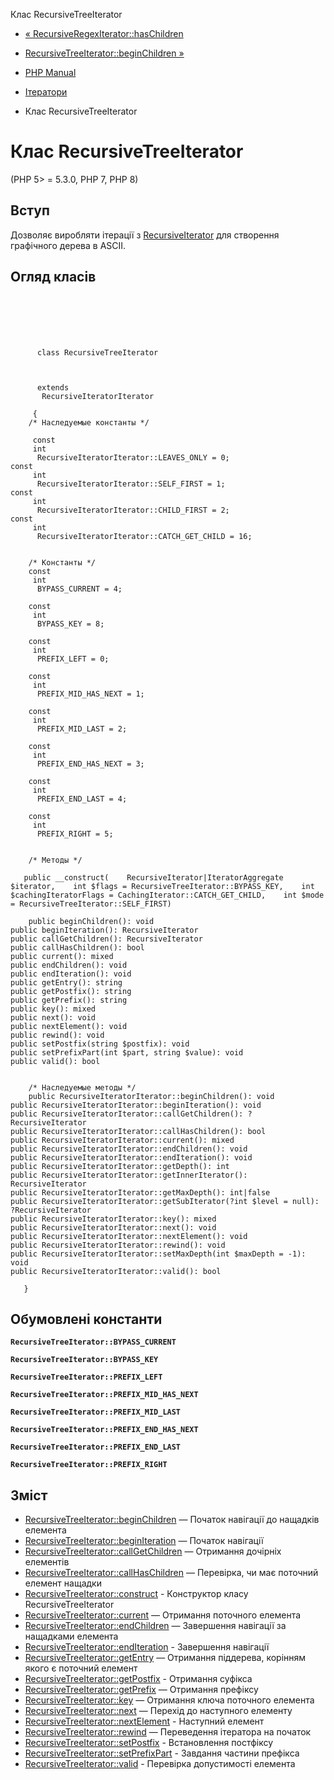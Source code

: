 Клас RecursiveTreeIterator

-   [« RecursiveRegexIterator::hasChildren](recursiveregexiterator.haschildren.html)
    
-   [RecursiveTreeIterator::beginChildren »](recursivetreeiterator.beginchildren.html)
    
-   [PHP Manual](index.html)
    
-   [Ітератори](spl.iterators.html)
    
-   Клас RecursiveTreeIterator
    

# Клас RecursiveTreeIterator

(PHP 5> = 5.3.0, PHP 7, PHP 8)

## Вступ

Дозволяє виробляти ітерації з [RecursiveIterator](class.recursiveiterator.html) для створення графічного дерева в ASCII.

## Огляд класів

```classsynopsis

     
    

    
     
      class RecursiveTreeIterator
     

     
      extends
       RecursiveIteratorIterator
     
     {
    /* Наследуемые константы */
    
     const
     int
      RecursiveIteratorIterator::LEAVES_ONLY = 0;
const
     int
      RecursiveIteratorIterator::SELF_FIRST = 1;
const
     int
      RecursiveIteratorIterator::CHILD_FIRST = 2;
const
     int
      RecursiveIteratorIterator::CATCH_GET_CHILD = 16;


    /* Константы */
    const
     int
      BYPASS_CURRENT = 4;

    const
     int
      BYPASS_KEY = 8;

    const
     int
      PREFIX_LEFT = 0;

    const
     int
      PREFIX_MID_HAS_NEXT = 1;

    const
     int
      PREFIX_MID_LAST = 2;

    const
     int
      PREFIX_END_HAS_NEXT = 3;

    const
     int
      PREFIX_END_LAST = 4;

    const
     int
      PREFIX_RIGHT = 5;


    /* Методы */
    
   public __construct(    RecursiveIterator|IteratorAggregate $iterator,    int $flags = RecursiveTreeIterator::BYPASS_KEY,    int $cachingIteratorFlags = CachingIterator::CATCH_GET_CHILD,    int $mode = RecursiveTreeIterator::SELF_FIRST)

    public beginChildren(): void
public beginIteration(): RecursiveIterator
public callGetChildren(): RecursiveIterator
public callHasChildren(): bool
public current(): mixed
public endChildren(): void
public endIteration(): void
public getEntry(): string
public getPostfix(): string
public getPrefix(): string
public key(): mixed
public next(): void
public nextElement(): void
public rewind(): void
public setPostfix(string $postfix): void
public setPrefixPart(int $part, string $value): void
public valid(): bool


    /* Наследуемые методы */
    public RecursiveIteratorIterator::beginChildren(): void
public RecursiveIteratorIterator::beginIteration(): void
public RecursiveIteratorIterator::callGetChildren(): ?RecursiveIterator
public RecursiveIteratorIterator::callHasChildren(): bool
public RecursiveIteratorIterator::current(): mixed
public RecursiveIteratorIterator::endChildren(): void
public RecursiveIteratorIterator::endIteration(): void
public RecursiveIteratorIterator::getDepth(): int
public RecursiveIteratorIterator::getInnerIterator(): RecursiveIterator
public RecursiveIteratorIterator::getMaxDepth(): int|false
public RecursiveIteratorIterator::getSubIterator(?int $level = null): ?RecursiveIterator
public RecursiveIteratorIterator::key(): mixed
public RecursiveIteratorIterator::next(): void
public RecursiveIteratorIterator::nextElement(): void
public RecursiveIteratorIterator::rewind(): void
public RecursiveIteratorIterator::setMaxDepth(int $maxDepth = -1): void
public RecursiveIteratorIterator::valid(): bool

   }
```

## Обумовлені константи

**`RecursiveTreeIterator::BYPASS_CURRENT`**

**`RecursiveTreeIterator::BYPASS_KEY`**

**`RecursiveTreeIterator::PREFIX_LEFT`**

**`RecursiveTreeIterator::PREFIX_MID_HAS_NEXT`**

**`RecursiveTreeIterator::PREFIX_MID_LAST`**

**`RecursiveTreeIterator::PREFIX_END_HAS_NEXT`**

**`RecursiveTreeIterator::PREFIX_END_LAST`**

**`RecursiveTreeIterator::PREFIX_RIGHT`**

## Зміст

-   [RecursiveTreeIterator::beginChildren](recursivetreeiterator.beginchildren.html) — Початок навігації до нащадків елемента
-   [RecursiveTreeIterator::beginIteration](recursivetreeiterator.beginiteration.html) — Початок навігації
-   [RecursiveTreeIterator::callGetChildren](recursivetreeiterator.callgetchildren.html) — Отримання дочірніх елементів
-   [RecursiveTreeIterator::callHasChildren](recursivetreeiterator.callhaschildren.html) — Перевірка, чи має поточний елемент нащадки
-   [RecursiveTreeIterator::construct](recursivetreeiterator.construct.html) - Конструктор класу RecursiveTreeIterator
-   [RecursiveTreeIterator::current](recursivetreeiterator.current.html) — Отримання поточного елемента
-   [RecursiveTreeIterator::endChildren](recursivetreeiterator.endchildren.html) — Завершення навігації за нащадками елемента
-   [RecursiveTreeIterator::endIteration](recursivetreeiterator.enditeration.html) - Завершення навігації
-   [RecursiveTreeIterator::getEntry](recursivetreeiterator.getentry.html) — Отримання піддерева, корінням якого є поточний елемент
-   [RecursiveTreeIterator::getPostfix](recursivetreeiterator.getpostfix.html) - Отримання суфікса
-   [RecursiveTreeIterator::getPrefix](recursivetreeiterator.getprefix.html) — Отримання префіксу
-   [RecursiveTreeIterator::key](recursivetreeiterator.key.html) — Отримання ключа поточного елемента
-   [RecursiveTreeIterator::next](recursivetreeiterator.next.html) — Перехід до наступного елементу
-   [RecursiveTreeIterator::nextElement](recursivetreeiterator.nextelement.html) - Наступний елемент
-   [RecursiveTreeIterator::rewind](recursivetreeiterator.rewind.html) — Переведення ітератора на початок
-   [RecursiveTreeIterator::setPostfix](recursivetreeiterator.setpostfix.html) - Встановлення постфіксу
-   [RecursiveTreeIterator::setPrefixPart](recursivetreeiterator.setprefixpart.html) - Завдання частини префікса
-   [RecursiveTreeIterator::valid](recursivetreeiterator.valid.html) - Перевірка допустимості елемента